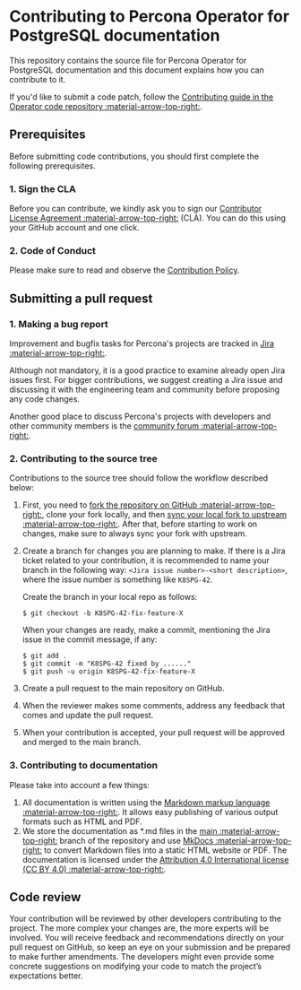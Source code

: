 # Contributing to Percona Operator for PostgreSQL documentation

This repository contains the source file for Percona Operator for PostgreSQL documentation and this document explains how you can contribute to it. 

If you'd like to submit a code patch, follow the [Contributing guide in the Operator code repository :material-arrow-top-right:](https://github.com/percona/percona-postgresql-operator/blob/main/CONTRIBUTING.md). 

## Prerequisites

Before submitting code contributions, you should first complete the following prerequisites.

### 1. Sign the CLA

Before you can contribute, we kindly ask you to sign our [Contributor License Agreement :material-arrow-top-right:](https://cla-assistant.io/percona/percona-postgresql-operator) (CLA). You can do this using your GitHub account and one click.

### 2. Code of Conduct

Please make sure to read and observe the [Contribution Policy](code-of-conduct.md).

## Submitting a pull request

### 1. Making a bug report

Improvement and bugfix tasks for Percona's projects are tracked in [Jira :material-arrow-top-right:](https://jira.percona.com/projects/K8SPG/issues).

Although not mandatory, it is a good practice to examine already open Jira issues first. For bigger contributions, we suggest creating a Jira issue and discussing it with the engineering team and community before proposing any code changes.

Another good place to discuss Percona's projects with developers and other community members is the [community forum :material-arrow-top-right:](https://forums.percona.com).

### 2. Contributing to the source tree

Contributions to the source tree should follow the workflow described below:

1. First, you need to [fork the repository on GitHub :material-arrow-top-right:](https://docs.github.com/en/github/getting-started-with-github/fork-a-repo), clone your fork locally, and then [sync your local fork to upstream :material-arrow-top-right:](https://docs.github.com/en/github/collaborating-with-issues-and-pull-requests/syncing-a-fork). After that, before starting to work on changes, make sure to always sync your fork with upstream.
2. Create a branch for changes you are planning to make. If there is a Jira ticket related to your contribution, it is recommended to name your branch in the following way: `<Jira issue number>-<short description>`, where the issue number is something like `K8SPG-42`.

   Create the branch in your local repo as follows:

   ```
   $ git checkout -b K8SPG-42-fix-feature-X
   ```

   When your changes are ready, make a commit, mentioning the Jira issue in the commit message, if any:

   ```
   $ git add .
   $ git commit -m "K8SPG-42 fixed by ......"
   $ git push -u origin K8SPG-42-fix-feature-X
   ```

3. Create a pull request to the main repository on GitHub.
4. When the reviewer makes some comments, address any feedback that comes and update the pull request.
5. When your contribution is accepted, your pull request will be approved and merged to the main branch.

### 3. Contributing to documentation

Please take into account a few things:

1. All documentation is written using the [Markdown markup language :material-arrow-top-right:](https://en.wikipedia.org/wiki/Markdown). It allows easy publishing of various output formats such as HTML and PDF.
2. We store the documentation as *.md files in the [main :material-arrow-top-right:](https://github.com/percona/k8spg-docs/tree/main) branch of the repository and use [MkDocs :material-arrow-top-right:](https://www.mkdocs.org/) to convert Markdown files into a static HTML website or PDF. The documentation is licensed under the [Attribution 4.0 International license (CC BY 4.0) :material-arrow-top-right:](https://creativecommons.org/licenses/by/4.0/).

## Code review

Your contribution will be reviewed by other developers contributing to the project. The more complex your changes are, the more experts will be involved. You will receive feedback and recommendations directly on your pull request on GitHub, so keep an eye on your submission and be prepared to make further amendments. The developers might even provide some concrete suggestions on modifying your code to match the project’s expectations better.
